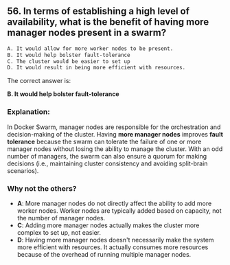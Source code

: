 ## 56. In terms of establishing a high level of availability, what is the benefit of having more manager nodes present in a swarm?
```sh
A. It would allow for more worker nodes to be present.
B. It would help bolster fault-tolerance
C. The cluster would be easier to set up
D. It would result in being more efficient with resources.
```

The correct answer is:  

**B. It would help bolster fault-tolerance**  

### Explanation:  
In Docker Swarm, manager nodes are responsible for the orchestration and decision-making of the cluster. Having **more manager nodes** improves **fault tolerance** because the swarm can tolerate the failure of one or more manager nodes without losing the ability to manage the cluster. With an odd number of managers, the swarm can also ensure a quorum for making decisions (i.e., maintaining cluster consistency and avoiding split-brain scenarios).

### Why not the others?  
- **A**: More manager nodes do not directly affect the ability to add more worker nodes. Worker nodes are typically added based on capacity, not the number of manager nodes.  
- **C**: Adding more manager nodes actually makes the cluster more complex to set up, not easier.  
- **D**: Having more manager nodes doesn't necessarily make the system more efficient with resources. It actually consumes more resources because of the overhead of running multiple manager nodes.
